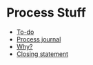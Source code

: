 # Process Stuff

- [To-do](./to-do.md)
- [Process journal](./journal.md)
- [Why?](./why.md)
- [Closing statement](./closing-statement.md)